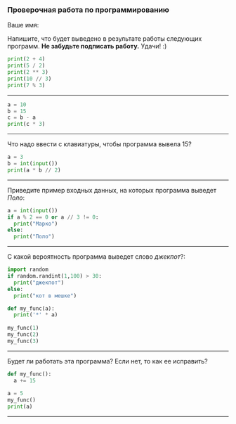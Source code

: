 ### Проверочная работа по программированию

Ваше имя:

Напишите, что будет выведено в результате работы следующих программ. **Не забудьте подписать работу.** Удачи! :)


```python
print(2 + 4)
print(5 / 2)
print(2 ** 3)
print(10 // 3)
print(7 % 3)
```
---

```python
a = 10
b = 15
c = b - a
print(c * 3)
```
---

Что надо ввести с клавиатуры, чтобы программа вывела 15?

```python
a = 3
b = int(input())
print(a * b // 2)
```
---
Приведите пример входных данных, на которых программа выведет *Поло*:
```python
a = int(input())
if a % 2 == 0 or a // 3 != 0:
  print("Марко")
else:
  print("Поло")
```
---
С какой вероятность программа выведет слово *джекпот*?:
```python
import random
if random.randint(1,100) > 30:
  print("джекпот")
else:
  print("кот в мешке")
```

```python
def my_func(a):
  print('*' * a)
  
my_func(1)
my_func(2)
my_func(3)
```
---
Будет ли работать эта программа? Если нет, то как ее исправить?
```python
def my_func():
  a += 15
  
a = 5
my_func()
print(a)
```
---

